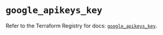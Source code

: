 # `google_apikeys_key`

Refer to the Terraform Registry for docs: [`google_apikeys_key`](https://registry.terraform.io/providers/hashicorp/google/6.16.0/docs/resources/apikeys_key).
